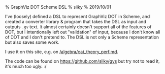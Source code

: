 % GraphViz DOT Scheme DSL
% siiky
% 2019/10/01

I've (loosely) defined a DSL to represent GraphViz DOT in Scheme, and created a
converter library & program that takes the DSL as input and outputs `.gv` text.
It almost certainly doesn't support all of the features of DOT, but I
intentionally left out "validation" of input, because I don't know all of DOT
and I don't pretend to. The DSL is not only a Scheme representation but also
saves some work.

I use it on this site, e.g. on [/algebra/cat_theory_perf.md](/algebra/cat_theory_perf.html).

The code can be found on https://github.com/siiky/gvs but try not to read it,
it's much too ugly. :/
